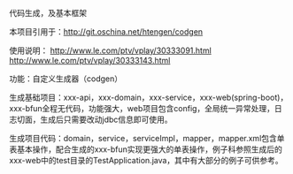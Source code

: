 代码生成，及基本框架

本项目引用于：http://git.oschina.net/htengen/codgen

使用说明：
http://www.le.com/ptv/vplay/30333091.html 
http://www.le.com/ptv/vplay/30333143.html

功能：自定义生成器（codgen）

生成基础项目：xxx-api，xxx-domain，xxx-service，xxx-web(spring-boot)，xxx-bfun全程无代码，功能强大，web项目包含config，全局统一异常处理，日志切面，生成后只需要改动jdbc信息即可使用。

生成项目代码：domain，service，serviceImpl，mapper，mapper.xml包含单表基本操作，配合生成的xxx-bfun实现更强大的单表操作，例子科参照生成后的xxx-web中的test目录的TestApplication.java，其中有大部分的例子可供参考。